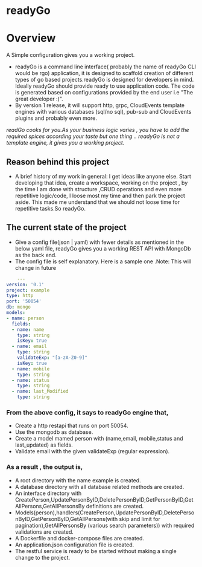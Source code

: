 # readyGo 

# Overview

A Simple configuration gives you a working project.

- readyGo is a command line interface( probably the name of readyGo CLI would be rgo) application, it is designed to scaffold creation of different types of go based projects.readyGo is designed for developers in mind. Ideally readyGo should provide ready to use application code. The code is generated based on configurations provided by the end user i.e "The great developer :)".
- By version 1 release, it will support http, grpc, CloudEvents template engines with various databases (sql/no sql), pub-sub and CloudEvents plugins and probably even more.

*readGo cooks for you.As your business logic varies , you have to add the required spices according your taste but one thing .. readyGo is not a template engine, it gives you a working project.*

## Reason behind this project

- A brief history of my work in general: I get ideas like anyone else. Start developing that idea, create a workspace, working on the project , by the time I am done with structure ,CRUD operations and even more repetitive logic/code, I loose most my time and then park the project aside. This made me understand that we should not loose time for repetitive tasks.So readyGo.

## The current state of the project

- Give a config file(json | yaml) with fewer details as mentioned in the below yaml file, readyGo gives you a working REST API with MongoDb as the back end.
- The config file is self explanatory. Here is a sample one .Note: This will change in future

``` yaml
    ---
version: '0.1'
project: example
type: http
port: '50054'
db: mongo
models:
- name: person
  fields:
  - name: name
    type: string
    isKey: true
  - name: email
    type: string
    validateExp: "[a-zA-Z0-9]"
    isKey: true
  - name: mobile
    type: string
  - name: status
    type: string
  - name: last_Modified
    type: string

```
 ### From the above config, it says to readyGo engine that,

- Create a http restapi that runs on port 50054.
- Use the mongodb as database.
- Create a model mamed person with (name,email, mobile,status and last_updated) as fields.
- Validate email with the given validateExp (regular expression).
    
### As a result , the output is,

- A root directory with the name example is created.
- A database directory with all database related methods are created.
- An interface directory with CreatePerson,UpdatePersonByID,DeletePersonByID,GetPersonByID,GetAllPersons,GetAllPersonsBy  definitions are created.
- Models(person),handlers(CreatePerson,UpdatePersonByID,DeletePersonByID,GetPersonByID,GetAllPersons(with skip and limit for pagination),GetAllPersonsBy (various search parameters)) with required validations are created.
- A Dockerfile and docker-compose files are created.
- An application.json configuration file is created.
- The restful service is ready to be started without making a single change to the project.

